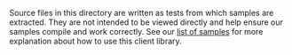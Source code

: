 Source files in this directory are written as tests from which samples are extracted.
They are not intended to be viewed directly and help ensure our samples compile and work correctly.
See our [list of samples](https://github.com/Azure/azure-sdk-for-net/tree/main/sdk/formrecognizer/Azure.AI.FormRecognizer/samples) for more explanation about how to use this client library.

